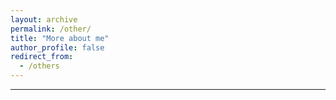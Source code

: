 ```yaml
---
layout: archive
permalink: /other/
title: "More about me"
author_profile: false
redirect_from: 
  - /others
---
```


--------
